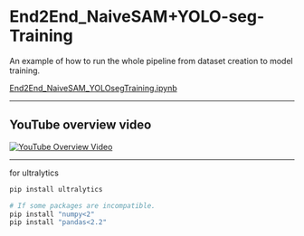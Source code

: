 # End2End_NaiveSAM+YOLO-seg-Training
An example of how to run the whole pipeline from dataset creation to model training.

[End2End_NaiveSAM_YOLOsegTraining.ipynb](End2End_NaiveSAM_YOLOsegTraining.ipynb)

* * *
## YouTube overview video
[![YouTube Overview Video](https://img.youtube.com/vi/_qAV8T3QOYk/maxresdefault.jpg)](https://www.youtube.com/watch?v=_qAV8T3QOYk)




* * *
for  ultralytics

```bash
pip install ultralytics

# If some packages are incompatible.
pip install "numpy<2"
pip install "pandas<2.2"
```
